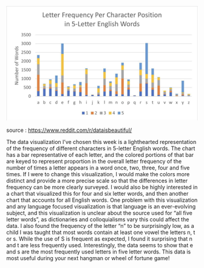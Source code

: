 ![caption](WordVis.png)


source : https://www.reddit.com/r/dataisbeautiful/

The data visualization I’ve chosen this week is a lighthearted representation of the frequency of different characters in 5-letter English words. The chart has a bar representative of each letter, and the colored portions of that bar are keyed to represent proportion in the overall letter frequency of the number of times a letter appears in a word once, two, three, four and five times. If I were to change this visualization, I would make the colors more distinct and provide a more precise scale so that the differences in letter frequency can be more clearly surveyed. I would also be highly interested in a chart that visualized this for four and six letter words, and then another chart that accounts for all English words. One problem with this visualization and any language focused visualization is that language is an ever-evolving subject, and this visualization is unclear about the source used for “all five letter words”, as dictionaries and colloquialisms vary this could affect the data. I also found the frequency of the letter “n” to be surprisingly low, as a child I was taught that most words contain at least one vowel the letters n, t or s. While the use of S is frequent as expected, I found it surprising that n and t are less frequently used. Interestingly, the data seems to show that e and s are the most frequently used letters in five letter words. This data is most useful during your next hangman or wheel of fortune game!
